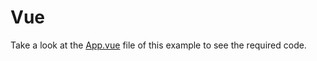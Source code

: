 # Vue

Take a look at the [App.vue](https://github.com/DevExpress-Examples/how-to-change-certain-Form-items-based-on-a-value-of-another-item/blob/18.2.7%2B/vue/src/App.vue) file of this example to see the required code.
